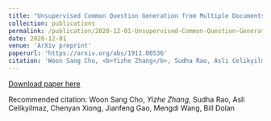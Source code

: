 ```yaml
---
title: "Unsupervised Common Question Generation from Multiple Documents using Reinforced Contrastive Coordinator."
collection: publications
permalink: /publication/2020-12-01-Unsupervised-Common-Question-Generation-from-Multiple-Documents-using-Reinforced-Contrastive-Coordinator
date: 2020-12-01
venue: 'ArXiv preprint'
paperurl: 'https://arxiv.org/abs/1911.00536'
citation: 'Woon Sang Cho, <b>Yizhe Zhang</b>, Sudha Rao, Asli Celikyilmaz, Chenyan Xiong, Jianfeng Gao, Mengdi Wang, Bill Dolan'
---
```

[Download paper here](https://arxiv.org/abs/1911.00536)

Recommended citation: Woon Sang Cho, *Yizhe Zhang*, Sudha Rao, Asli Celikyilmaz, Chenyan Xiong, Jianfeng Gao, Mengdi Wang, Bill Dolan